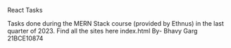 React Tasks

Tasks done during the MERN Stack course (provided by Ethnus) in the last quarter of 2023. Find all the sites here index.html
By- Bhavy Garg
    21BCE10874
